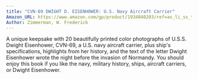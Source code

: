 ```yaml
---
title: "CVN-69 DWIGHT D. EISENHOWER: U.S. Navy Aircraft Carrier"
Amazon_URL: https://www.amazon.com/gp/product/1934840203/ref=as_li_ss_tl?ie=UTF8&linkCode=ll1&tag=internetbo00a-20
Author: Zimmerman, W. Frederick
---
```

A unique keepsake with 20 beautifully printed color photographs of U.S.S. Dwight Eisenhower, CVN-69, a U.S. navy aircraft carrier, plus ship's specifications, highlights from her history, and the text of the letter Dwight Eisenhower wrote the night before the invasion of Normandy.  You should enjoy this book if you like the navy, military history, ships, aircraft carriers, or Dwight Eisenhower.